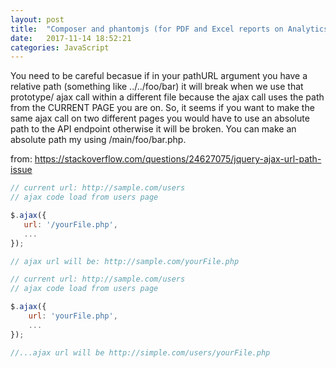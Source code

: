 ```yaml
---
layout: post
title:  "Composer and phantomjs (for PDF and Excel reports on Analytics)"
date:   2017-11-14 18:52:21
categories: JavaScript
---
```

You need to be careful becasue if in your pathURL argument you have a relative path (something like ../../foo/bar) it will break when we use that prototype/ ajax call within a different file because the ajax call uses the path from the CURRENT PAGE you are on. So, it seems if you want to make the same ajax call on two different pages you would have to use an absolute path to the API endpoint otherwise it will be broken. You can make an absolute path my using /main/foo/bar.php. 

from: https://stackoverflow.com/questions/24627075/jquery-ajax-url-path-issue

```javascript
// current url: http://sample.com/users
// ajax code load from users page

$.ajax({
   url: '/yourFile.php',
   ...
});

// ajax url will be: http://sample.com/yourFile.php
```

```javascript 
// current url: http://sample.com/users
// ajax code load from users page

$.ajax({
    url: 'yourFile.php',
    ...
});

//...ajax url will be http://simple.com/users/yourFile.php
```
